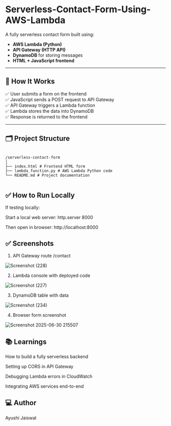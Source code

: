 # Serverless-Contact-Form-Using-AWS-Lambda

A fully serverless contact form built using:

- **AWS Lambda (Python)**
- **API Gateway (HTTP API)**
- **DynamoDB** for storing messages
- **HTML + JavaScript frontend**

---

## 🚀 How It Works

✅ User submits a form on the frontend  
✅ JavaScript sends a POST request to API Gateway  
✅ API Gateway triggers a Lambda function  
✅ Lambda stores the data into DynamoDB  
✅ Response is returned to the frontend

---

## 🗂 Project Structure

<pre><code>
/serverless-contact-form
│
├── index.html # Frontend HTML form
├── lambda_function.py # AWS Lambda Python code
└── README.md # Project documentation

</code></pre>

✅ How to Run Locally
---
If testing locally:

Start a local web server:
http.server 8000

Then open in browser:
http://localhost:8000

✅ Screenshots
---
1. API Gateway route /contact

 ![Screenshot (228)](https://github.com/user-attachments/assets/0b780f74-fb2f-4de5-9b3b-717f643c0013)
   

2. Lambda console with deployed code

![Screenshot (227)](https://github.com/user-attachments/assets/b4e18d03-d8e3-4880-b7fb-c8d9deb1766f)


3. DynamoDB table with data

![Screenshot (234)](https://github.com/user-attachments/assets/bedebde1-de20-4f5b-a89a-3a8c1e0d7e3e)

4. Browser form screenshot

![Screenshot 2025-06-30 215507](https://github.com/user-attachments/assets/e0eaebce-b26b-41d8-a2bc-b337f8ae6195)


📚 Learnings
---
How to build a fully serverless backend

Setting up CORS in API Gateway

Debugging Lambda errors in CloudWatch

Integrating AWS services end-to-end

💻 Author
---
Ayushi Jaiswal




